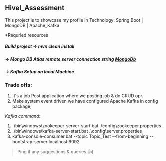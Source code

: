 ## Hivel_Assessment

This project is to showcase my profile in Technology: Spring Boot | MongoDB | Apache_Kafka 


*Requried resources

##### Build project -> mvn clean install
##### -> Mongo DB Atlas remote server connection string [MongoDb](https://account.mongodb.com/account/login?_ga=2.186707873.862837358.1681463533-1738354520.1673778328 "Atlas Login")
##### -> Kafka Setup on local Machine

### Trade offs:
1. It's a job Post application where we posting job & do CRUD opr.
2. Make system event driven we have configured Apache Kafka in config package;


_Kafka command_:
1. .\bin\windows\zookeeper-server-start.bat .\config\zookeeper.properties 
2. .\bin\windows\kafka-server-start.bat .\config\server.properties
3. kafka-console-consumer.bat --topic Topic_Test --from-beginning --bootstrap-server localhost:9092




>Ping if any suggestions & queries 👍)
